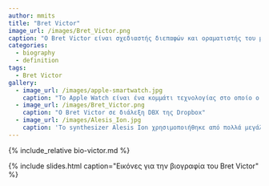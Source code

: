 ```yaml
---
author: mmits
title: "Bret Victor"
image_url: /images/Bret_Victor.png
caption: "Ο Bret Victor είναι σχεδιαστής διεπαφών και οραματιστής του μέλλοντος της τεχνολογίας"
categories:
  - biography
  - definition
tags:
  - Bret Victor
gallery:
  - image_url: /images/apple-smartwatch.jpg
    caption: "Το Apple Watch είναι ένα κομμάτι τεχνολογίας στο οποίο ο Victor συνέβαλε ως σχεδιαστής όσο ήταν ακόμη στην Apple"
  - image_url: /images/Bret_Victor.png
    caption: "Ο Bret Victor σε διάλεξη DBX της Dropbox"
  - image_url: /images/Alesis_Ion.jpg
    caption: 'Το synthesizer Alesis Ion χρησιμοποιήθηκε από πολλά μεγάλα ονόματα της μουσικής σκηνής όπως το συγκρότημα The Killers και ο συνθέτης μουσικής για ταινίες Hanz Zimmer.'
---
```


{% include_relative bio-victor.md %}

{% include slides.html caption="Εικόνες για την βιογραφία του Bret Victor" %}
